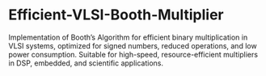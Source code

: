 # Efficient-VLSI-Booth-Multiplier
Implementation of Booth’s Algorithm for efficient binary multiplication in VLSI systems, optimized for signed numbers, reduced operations, and low power consumption. Suitable for high-speed, resource-efficient multipliers in DSP, embedded, and scientific applications.
